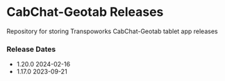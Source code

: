 # CabChat-Geotab Releases
Repository for storing Transpoworks CabChat-Geotab tablet app releases

### Release Dates

- 1.20.0 2024-02-16
- 1.17.0 2023-09-21
